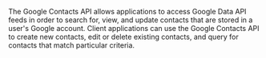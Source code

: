 The Google Contacts API allows applications to access Google Data API feeds in order to search for, view, and update contacts that are stored in a user's Google account. Client applications can use the Google Contacts API to create new contacts, edit or delete existing contacts, and query for contacts that match particular criteria.
